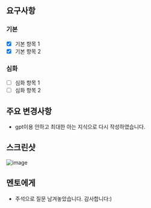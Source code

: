 ## 요구사항

### 기본
- [x] 기본 항목 1
- [x] 기본 항목 2

### 심화
- [ ] 심화 항목 1
- [ ] 심화 항목 2

## 주요 변경사항
- gpt이용 안하고 최대한 아는 지식으로 다시 작성하였습니다.


## 스크린샷
![image](https://github.com/user-attachments/assets/5f0b4ec6-0962-4210-9fe8-6982a96509bf)

## 멘토에게
- 주석으로 질문 남겨놓았습니다. 감사합니다:)

